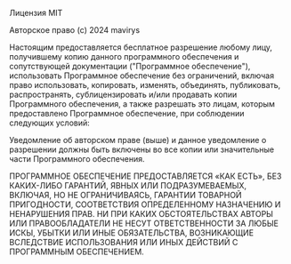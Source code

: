 Лицензия MIT

Авторское право (c) 2024 mavirys

Настоящим предоставляется бесплатное разрешение любому лицу, получившему копию данного программного обеспечения и сопутствующей документации ("Программное обеспечение"), использовать Программное обеспечение без ограничений, включая право использовать, копировать, изменять, объединять, публиковать, распространять, сублицензировать и/или продавать копии Программного обеспечения, а также разрешать это лицам, которым предоставлено Программное обеспечение, при соблюдении следующих условий:

Уведомление об авторском праве (выше) и данное уведомление о разрешении должны быть включены во все копии или значительные части Программного обеспечения.

ПРОГРАММНОЕ ОБЕСПЕЧЕНИЕ ПРЕДОСТАВЛЯЕТСЯ «КАК ЕСТЬ», БЕЗ КАКИХ-ЛИБО ГАРАНТИЙ, ЯВНЫХ ИЛИ ПОДРАЗУМЕВАЕМЫХ, ВКЛЮЧАЯ, НО НЕ ОГРАНИЧИВАЯСЬ, ГАРАНТИИ ТОВАРНОЙ ПРИГОДНОСТИ, СООТВЕТСТВИЯ ОПРЕДЕЛЕННОМУ НАЗНАЧЕНИЮ И НЕНАРУШЕНИЯ ПРАВ. НИ ПРИ КАКИХ ОБСТОЯТЕЛЬСТВАХ АВТОРЫ ИЛИ ПРАВООБЛАДАТЕЛИ НЕ НЕСУТ ОТВЕТСТВЕННОСТИ ЗА ЛЮБЫЕ ИСКЫ, УБЫТКИ ИЛИ ИНЫЕ ОБЯЗАТЕЛЬСТВА, ВОЗНИКАЮЩИЕ ВСЛЕДСТВИЕ ИСПОЛЬЗОВАНИЯ ИЛИ ИНЫХ ДЕЙСТВИЙ С ПРОГРАММНЫМ ОБЕСПЕЧЕНИЕМ.
